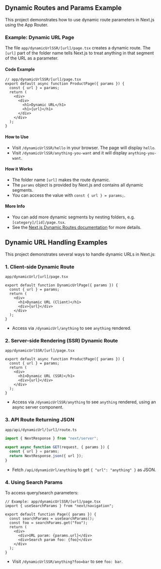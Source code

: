 ## Dynamic Routes and Params Example

This project demonstrates how to use dynamic route parameters in Next.js using the App Router.

### Example: Dynamic URL Page

The file `app/dynamicUrlSSR/[url]/page.tsx` creates a dynamic route. The `[url]` part of the folder name tells Next.js to treat anything in that segment of the URL as a parameter.

#### Code Example

```tsx
// app/dynamicUrlSSR/[url]/page.tsx
export default async function ProductPage({ params }) {
  const { url } = params;
  return (
    <div>
      <div>
        <h1>Dynamic URL</h1>
        <h1>{url}</h1>
      </div>
    </div>
  );
}
```

#### How to Use

- Visit `/dynamicUrlSSR/hello` in your browser. The page will display `hello`.
- Visit `/dynamicUrlSSR/anything-you-want` and it will display `anything-you-want`.

#### How it Works

- The folder name `[url]` makes the route dynamic.
- The `params` object is provided by Next.js and contains all dynamic segments.
- You can access the value with `const { url } = params;`.

#### More Info

- You can add more dynamic segments by nesting folders, e.g. `[category]/[id]/page.tsx`.
- See the [Next.js Dynamic Routes documentation](https://nextjs.org/docs/app/building-your-application/routing/dynamic-routes) for more details.

## Dynamic URL Handling Examples

This project demonstrates several ways to handle dynamic URLs in Next.js:

### 1. Client-side Dynamic Route

`app/dynamicUrl/[url]/page.tsx`

```tsx
export default function DynamicUrlPage({ params }) {
  const { url } = params;
  return (
    <div>
      <h1>Dynamic URL (Client)</h1>
      <div>{url}</div>
    </div>
  );
}
```

- Access via `/dynamicUrl/anything` to see `anything` rendered.

### 2. Server-side Rendering (SSR) Dynamic Route

`app/dynamicUrlSSR/[url]/page.tsx`

```tsx
export default async function ProductPage({ params }) {
  const { url } = params;
  return (
    <div>
      <h1>Dynamic URL (SSR)</h1>
      <div>{url}</div>
    </div>
  );
}
```

- Access via `/dynamicUrlSSR/anything` to see `anything` rendered, using an async server component.

### 3. API Route Returning JSON

`app/api/dynamicUrl/[url]/route.ts`

```ts
import { NextResponse } from "next/server";

export async function GET(request, { params }) {
  const { url } = params;
  return NextResponse.json({ url });
}
```

- Fetch `/api/dynamicUrl/anything` to get `{ "url": "anything" }` as JSON.

### 4. Using Search Params

To access query/search parameters:

```tsx
// Example: app/dynamicUrlSSR/[url]/page.tsx
import { useSearchParams } from "next/navigation";

export default function Page({ params }) {
  const searchParams = useSearchParams();
  const foo = searchParams.get("foo");
  return (
    <div>
      <div>URL param: {params.url}</div>
      <div>Search param foo: {foo}</div>
    </div>
  );
}
```

- Visit `/dynamicUrlSSR/anything?foo=bar` to see `foo: bar`.
